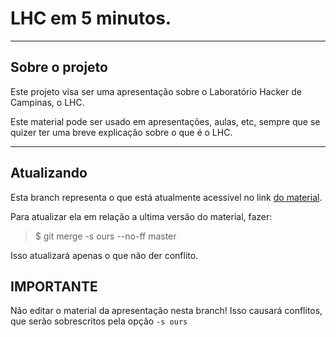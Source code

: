 # LHC em 5 minutos.

 ----
 ## Sobre o projeto

 Este projeto visa ser uma apresentação sobre o Laboratório Hacker de Campinas, o LHC.

 Este material pode ser usado em apresentações, aulas, etc, sempre que se quizer ter uma breve explicação sobre o que é o LHC.

 ----
 ## Atualizando

Esta branch representa o que está atualmente acessivel no link [do material](http://lhc.github.com/lhc5min).

Para atualizar ela em relação a ultima versão do material, fazer:

> $ git merge -s ours --no-ff master

Isso atualizará apenas o que não der conflito.

## IMPORTANTE

Não editar o material da apresentação nesta branch!
Isso causará conflitos, que serão sobrescritos pela opção `-s ours`



